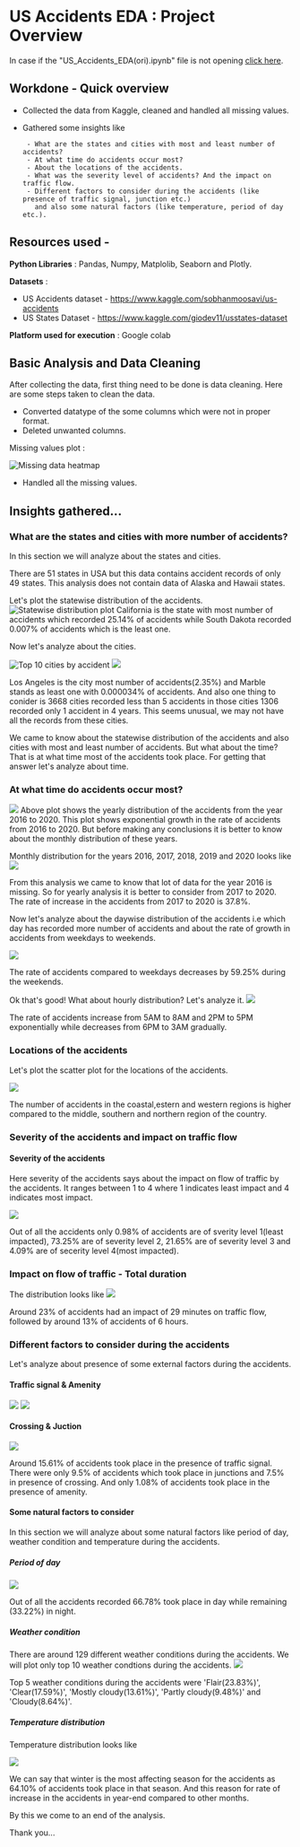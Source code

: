 # US Accidents EDA : Project Overview
In case if the "US_Accidents_EDA(ori).ipynb" file is not opening [click here](https://colab.research.google.com/drive/1QSCa9lT2yHZGg9IL2CWxV1TT6T-pMnVk?authuser=1#scrollTo=ZPPI3IBTIb0Y).

## Workdone - Quick overview

- Collected the data from Kaggle, cleaned and handled all missing values.
- Gathered some insights like 

       - What are the states and cities with most and least number of accidents?
       - At what time do accidents occur most?
       - About the locations of the accidents.
       - What was the severity level of accidents? And the impact on traffic flow.
       - Different factors to consider during the accidents (like presence of traffic signal, junction etc.) 
         and also some natural factors (like temperature, period of day etc.).
 
## Resources used -
**Python Libraries** : Pandas, Numpy, Matplolib, Seaborn and Plotly.

**Datasets** : 
* US Accidents dataset - https://www.kaggle.com/sobhanmoosavi/us-accidents
* US States Dataset - https://www.kaggle.com/giodev11/usstates-dataset

**Platform used for execution** : Google colab

## Basic Analysis and Data Cleaning
After collecting the data, first thing need to be done is data cleaning. Here are some steps taken to clean the data.
* Converted datatype of the some columns which were not in proper format. 
* Deleted unwanted columns.

Missing values plot :

![Missing data heatmap](https://github.com/Abhishek-2505/US-Accidents-Exploratory-Data-Analysis/blob/main/images/missing%20values%20heatmap.png)

* Handled all the missing values.



## Insights gathered...

### What are the states and cities with more number of accidents?
In this section we will analyze about the states and cities.

There are 51 states in USA but this data contains accident records of only 49 states. This analysis does not contain data of Alaska and Hawaii states.

Let's plot the statewise distribution of the accidents.
![Statewise distribution plot](https://github.com/Abhishek-2505/US-Accidents-Exploratory-Data-Analysis/blob/main/images/newplot.png)
California is the state with most number of accidents which recorded 25.14% of accidents while South Dakota recorded 0.007% of accidents which is the least one.

Now let's analyze about the cities.

![Top 10 cities by accident](https://github.com/Abhishek-2505/US-Accidents-Exploratory-Data-Analysis/blob/main/images/top%2010%20cities%20by%20accidents.png) ![](https://github.com/Abhishek-2505/US-Accidents-Exploratory-Data-Analysis/blob/main/images/city%20vs%20no%20of%20accidents.png)

Los Angeles is the city most number of accidents(2.35%) and Marble stands as least one with 0.000034% of accidents.
And also one thing to conider is 3668 cities recorded less than 5 accidents in those cities 1306 recorded only 1 accident in 4 years. 
This seems unusual, we may not have all the records from these cities.

We came to know about the statewise distribution of the accidents and also cities with most and least number of accidents. But what about the time? That is at what time most of the accidents took place. For getting that answer let's analyze about time.


### At what time do accidents occur most?

![](https://github.com/Abhishek-2505/US-Accidents-Exploratory-Data-Analysis/blob/main/images/yearly%20ditribution%20of%20accidents.png)
Above plot shows the yearly distribution of the accidents from the year 2016 to 2020. This plot shows exponential growth in the rate of accidents from 2016 to 2020. But before making any conclusions it is better to know about the monthly distribution of these years.

Monthly distribution for the years 2016, 2017, 2018, 2019 and 2020 looks like
![](https://github.com/Abhishek-2505/US-Accidents-Exploratory-Data-Analysis/blob/main/images/monthly%20ditribution%20of%20the%20years%202016-20.png)

From this analysis we came to know that lot of data for the year 2016 is missing. 
So for yearly analysis it is better to consider from 2017 to 2020. The rate of increase in the accidents from 2017 to 2020 is 37.8%.

Now let's analyze about the daywise distribution of the accidents i.e which day has recorded more number of accidents and about the rate of growth in accidents from weekdays to weekends.

![](https://github.com/Abhishek-2505/US-Accidents-Exploratory-Data-Analysis/blob/main/images/daywise%20distribution.png)

The rate of accidents compared to weekdays decreases by 59.25% during the weekends.

Ok that's good! What about hourly distribution? Let's analyze it.
![](https://github.com/Abhishek-2505/US-Accidents-Exploratory-Data-Analysis/blob/main/images/hourly%20ditribution.png)

The rate of accidents increase from 5AM to 8AM and 2PM to 5PM exponentially while decreases from 6PM to 3AM gradually.

### Locations of the accidents

Let's plot the scatter plot for the locations of the accidents.

![](https://github.com/Abhishek-2505/US-Accidents-Exploratory-Data-Analysis/blob/main/images/locations.png)

The number of accidents in the coastal,estern and western regions is higher compared to the middle, southern and northern region of the country.
<!-- ![](https://github.com/Abhishek-2505/US-Accidents-Exploratory-Data-Analysis/blob/main/images/location%20heatmap.png) -->

### Severity of the accidents and impact on traffic flow

#### Severity of the accidents

Here severity of the accidents says about the impact on flow of traffic by the accidents. It ranges between 1 to 4 where 1 indicates least impact and 4 indicates most impact.

![](https://github.com/Abhishek-2505/US-Accidents-Exploratory-Data-Analysis/blob/main/images/severity%20distribution.png)

Out of all the accidents only 0.98% of accidents are of sverity level 1(least impacted), 73.25% are of severity level 2, 21.65% are of severity level 3 and 4.09% are of secerity level 4(most impacted).

### Impact on flow of traffic - Total duration

The distribution looks like
![](https://github.com/Abhishek-2505/US-Accidents-Exploratory-Data-Analysis/blob/main/images/accident%20duration.png)

Around 23% of accidents had an impact of 29 minutes on traffic flow, followed by around 13% of accidents of 6 hours.

### Different factors to consider during the accidents

Let's analyze about presence of some external factors during the accidents.

#### Traffic signal & Amenity
![](https://github.com/Abhishek-2505/US-Accidents-Exploratory-Data-Analysis/blob/main/images/taffic%20signal.png) ![](https://github.com/Abhishek-2505/US-Accidents-Exploratory-Data-Analysis/blob/main/images/amenity.png)

#### Crossing & Juction

![](https://github.com/Abhishek-2505/US-Accidents-Exploratory-Data-Analysis/blob/main/images/crossing-junction.png)

Around 15.61% of accidents took place in the presence of traffic signal. There were only 9.5% of accidents which took place in junctions and 7.5% in presence of crossing. And only 1.08% of accidents took place in the presence of amenity.

#### Some natural factors to consider

In this section we will analyze about some natural factors like period of day, weather condition and temperature during the accidents.

##### Period of day
![](https://github.com/Abhishek-2505/US-Accidents-Exploratory-Data-Analysis/blob/main/images/period%20of%20day.png)

Out of all the accidents recorded 66.78% took place in day while remaining (33.22%) in night.

##### Weather condition 

There are around 129 different weather conditions during the accidents. We will plot only top 10 weather condtions during the accidents.
![](https://github.com/Abhishek-2505/US-Accidents-Exploratory-Data-Analysis/blob/main/images/weather%20condition.png)

Top 5 weather conditions during the accidents were 'Flair(23.83%)', 'Clear(17.59%)', 'Mostly cloudy(13.61%)', 'Partly cloudy(9.48%)' and 'Cloudy(8.64%)'.

##### Temperature distribution

Temperature distribution looks like

![](https://github.com/Abhishek-2505/US-Accidents-Exploratory-Data-Analysis/blob/main/images/temperature%20distribution.png)

We can say that winter is the most affecting season for the accidents as 64.10% of accidents took place in that season. And this reason for rate of increase in the accidents in year-end compared to other months.


By this we come to an end of the analysis.

Thank you...
